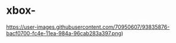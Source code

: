 # xbox-

https://user-images.githubusercontent.com/70950607/93835876-bacf0700-fc4e-11ea-984a-96cab283a397.png)
